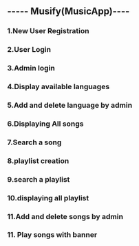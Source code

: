 ##            ----- Musify(MusicApp)----
### 1.New User Registration 
### 2.User Login 
### 3.Admin login 
### 4.Display available languages 
### 5.Add and delete language by admin 
### 6.Displaying All songs
### 7.Search a song 
### 8.playlist creation 
### 9.search a playlist 
### 10.displaying all playlist 
### 11.Add and delete songs by admin
### 11. Play songs with banner



